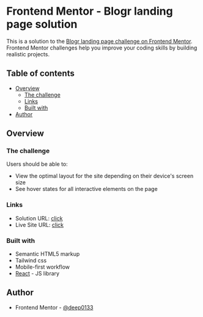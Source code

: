 # Frontend Mentor - Blogr landing page solution

This is a solution to the [Blogr landing page challenge on Frontend Mentor](https://www.frontendmentor.io/challenges/blogr-landing-page-EX2RLAApP). Frontend Mentor challenges help you improve your coding skills by building realistic projects.

## Table of contents

- [Overview](#overview)
  - [The challenge](#the-challenge)
  - [Links](#links)
  - [Built with](#built-with)
- [Author](#author)

## Overview

### The challenge

Users should be able to:

- View the optimal layout for the site depending on their device's screen size
- See hover states for all interactive elements on the page

### Links

- Solution URL: [click](https://github.com/deep0133/frontend-menotor-blogr-landing-page.git)
- Live Site URL: [click](https://deep0133.github.io/frontend-menotor-blogr-landing-page/)

### Built with

- Semantic HTML5 markup
- Tailwind css
- Mobile-first workflow
- [React](https://reactjs.org/) - JS library

## Author

- Frontend Mentor - [@deep0133](https://www.frontendmentor.io/profile/deep0133)
